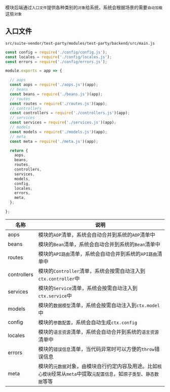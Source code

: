 模块后端通过`入口文件`提供各种类别的`对象`给系统，系统会根据场景的需要`自动加载`这些`对象`

## 入口文件

`src/suite-vendor/test-party/modules/test-party/backend/src/main.js`

``` javascript
const config = require('./config/config.js');
const locales = require('./config/locales.js');
const errors = require('./config/errors.js');

module.exports = app => {

  // aops
  const aops = require('./aops.js')(app);
  // beans
  const beans = require('./beans.js')(app);
  // routes
  const routes = require('./routes.js')(app);
  // controllers
  const controllers = require('./controllers.js')(app);
  // services
  const services = require('./services.js')(app);
  // models
  const models = require('./models.js')(app);
  // meta
  const meta = require('./meta.js')(app);

  return {
    aops,
    beans,
    routes,
    controllers,
    services,
    models,
    config,
    locales,
    errors,
    meta,
  };

};
```

|名称|说明|
|--|--|
|aops|模块的`AOP`清单，系统会自动合并到系统的`AOP`清单中|
|beans|模块的`Bean`清单，系统会自动合并到系统的`Bean`清单中|
|routes|模块的`API路由`清单，系统会自动合并到系统的`API路由`清单中|
|controllers|模块的`Controller`清单，系统会按需自动注入到`ctx.controller`中|
|services|模块的`Service`清单，系统会按需自动注入到`ctx.service`中|
|models|模块的`数据模型`清单，系统会按需自动注入到`ctx.model`中|
|config|模块的`参数配置`，系统会自动生成`ctx.config`|
|locales|模块的`语言资源`清单，系统会自动合并到系统的`语言资源`清单中|
|errors|模块的`错误信息`清单，当代码异常时可以方便的`throw`错误信息|
|meta|模块的`元数据`对象，由模块自行约定内容及用途。比如`核心模块`经常从`meta`中提取`元配置信息`，如`原子类型`、`静态数据`等等|
